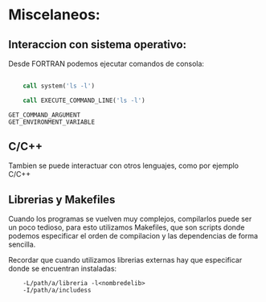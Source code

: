 # Miscelaneos:


## Interaccion con sistema operativo:

Desde FORTRAN podemos ejecutar comandos de consola:

```fortran
	
	call system('ls -l')

	call EXECUTE_COMMAND_LINE('ls -l')
```

	GET_COMMAND_ARGUMENT
	GET_ENVIRONMENT_VARIABLE

## C/C++
Tambien se puede interactuar con otros lenguajes, como por ejemplo C/C++




## Librerias y Makefiles


Cuando los programas se vuelven muy complejos, compilarlos puede ser un poco tedioso, para esto utilizamos Makefiles, que son scripts donde podemos especificar el orden de compilacion y las dependencias de forma sencilla.



Recordar que cuando utilizamos librerias externas hay que especificar donde se encuentran instaladas:

``` 
	-L/path/a/libreria -l<nombredelib>
	-I/path/a/includess 

```





